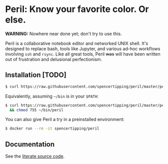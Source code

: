 # Peril: Know your favorite color. Or else.
**WARNING:** Nowhere near done yet; don't try to use this.

Peril is a collaborative notebook editor and networked UNIX shell. It's
designed to replace bash, tools like Jupyter, and various ad-hoc workflows
involving `ssh` and `rsync`. Like all great tools, Peril ~~was~~ will have been
written out of frustration and delusional perfectionism.

## Installation [TODO]
```sh
$ curl https://raw.githubusercontent.com/spencertipping/peril/master/peril | perl -
```

Equivalently, assuming `~/bin` is in your `$PATH`:

```sh
$ curl https://raw.githubusercontent.com/spencertipping/peril/master/peril > ~/bin/peril \
  && chmod 755 ~/bin/peril
```

You can also give Peril a try in a preinstalled environment:

```sh
$ docker run --rm -it spencertipping/peril
```

## Documentation
See the [literate source code](peril.md).
